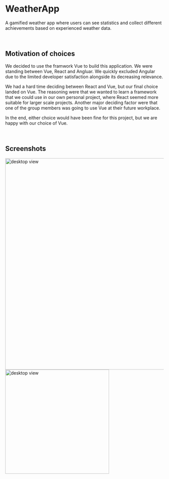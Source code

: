 # WeatherApp
A gamified weather app where users can see statistics and collect different achievements based on experienced weather data.

<br />

## Motivation of choices
We decided to use the framwork Vue to build this application. We were standing between Vue, React and Angluar. We quickly excluded Angular due to the limited developer satisfaction alongside its decreasing relevance. 

We had a hard time deciding between React and Vue, but our final choice landed on Vue. The reasoning were that we wanted to learn a framework that we could use in our own personal project, where React seemed more suitable for larger scale projects. Another major deciding factor were that one of the group members was going to use Vue at their future workplace.

In the end, either choice would have been fine for this project, but we are happy with our choice of Vue.

<br />

## Screenshots
<img src="https://github.com/GabrielModinBarzen/WeatherApp/assets/75835960/9b59cf83-4e18-4dfc-b9da-1e61b201e8a4" alt="desktop view" width="670"/>
<img src="https://github.com/GabrielModinBarzen/WeatherApp/assets/75835960/03b3c2fc-a16a-4e0b-994d-d7e24cb06cde" alt="desktop view" width="330"/>
